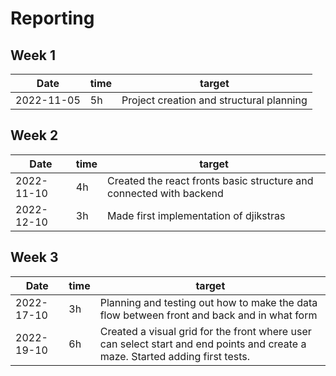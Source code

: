 <h1>Reporting</h1>

## Week 1

Date       | time | target |
-----------|------|--------|
2022-11-05 | 5h | Project creation and structural planning |

## Week 2

Date       | time | target |
-----------|------|--------|
2022-11-10 | 4h | Created the react fronts basic structure and connected with backend |
2022-12-10 | 3h | Made first implementation of djikstras |

## Week 3

Date       | time | target |
-----------|------|--------|
2022-17-10 | 3h | Planning and testing out how to make the data flow between front and back and in what form|
2022-19-10 | 6h | Created a visual grid for the front where user can select start and end points and create a maze. Started adding first tests. |